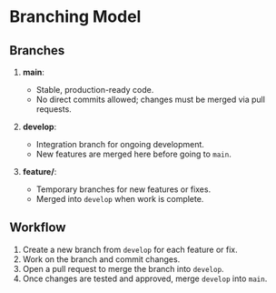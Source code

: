 # Branching Model

## Branches
1. **main**:
   - Stable, production-ready code.
   - No direct commits allowed; changes must be merged via pull requests.

2. **develop**:
   - Integration branch for ongoing development.
   - New features are merged here before going to `main`.

3. **feature/<name>**:
   - Temporary branches for new features or fixes.
   - Merged into `develop` when work is complete.

## Workflow
1. Create a new branch from `develop` for each feature or fix.
2. Work on the branch and commit changes.
3. Open a pull request to merge the branch into `develop`.
4. Once changes are tested and approved, merge `develop` into `main`.
